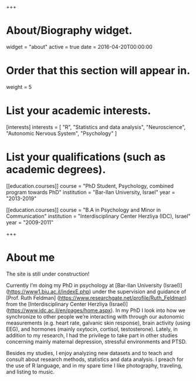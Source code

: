 +++
# About/Biography widget.
widget = "about"
active = true
date = 2016-04-20T00:00:00

# Order that this section will appear in.
weight = 5

# List your academic interests.
[interests]
  interests = [
  "R", 
  "Statistics and data analysis",
  "Neuroscience",
  "Autonomic Nervous System",
  "Psychology"
  ]

# List your qualifications (such as academic degrees).
[[education.courses]]
  course = "PhD Student, Psychology, combined program towards PhD"
  institution = "Bar-Ilan University, Israel"
  year = "2013-2019"

[[education.courses]]
  course = "B.A in Psychology and Minor in Communication"
  institution = "Interdisciplinary Center Herzliya (IDC), Israel"
  year = "2009-2011"


+++

# About me

The site is still under construction!

Currently I’m doing my PhD in psychology at [Bar-Ilan University (Israel)] (https://www1.biu.ac.il/indexE.php) under the supervision and guidance of [Prof. Ruth Feldman] (https://www.researchgate.net/profile/Ruth_Feldman) from the [Interdisciplinary Center Herzliya (Israel)] (https://www.idc.ac.il/en/pages/home.aspx). In my PhD I look into how we synchronize to other people we’re interacting with through our autonomic measurements (e.g. heart rate, galvanic skin response), brain activity (using EEG), and hormones (mainly oxytocin, cortisol, testosterone). Lately, in addition to my research, I had the privilege to take part in other studies concerning mainly maternal depression, stressful environments and PTSD. 

Besides my studies, I enjoy analyzing new datasets and to teach and consult about research methods, statistics and data analysis. I preach for the use of R language, and in my spare time I like photography, traveling, and listing to music. 

